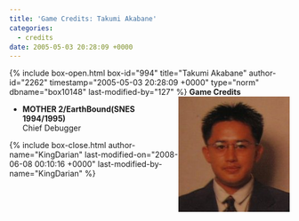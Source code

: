 ```yaml
---
title: 'Game Credits: Takumi Akabane'
categories:
  - credits
date: 2005-05-03 20:28:09 +0000
---
```

{% include box-open.html box-id="994" title="Takumi Akabane" author-id="2262" timestamp="2005-05-03 20:28:09 +0000" type="norm" dbname="box10148" last-modified-by="127" %}
<img src="takumiakabane.JPG" align="right" />
<b>Game Credits</b>
<UL>
<LI><b>MOTHER 2/EarthBound(SNES 1994/1995)</b><BR />
Chief Debugger</LI>
</UL>
{% include box-close.html author-name="KingDarian" last-modified-on="2008-06-08 00:10:16 +0000" last-modified-by-name="KingDarian" %}
